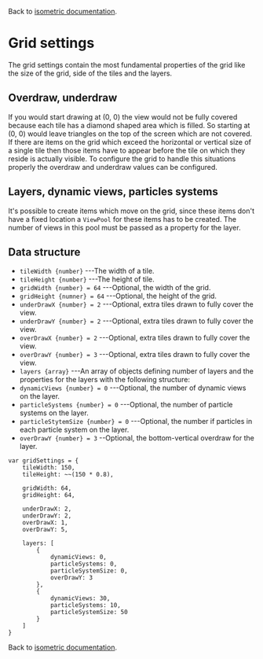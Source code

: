 Back to [isometric documentation](readme.md).

# Grid settings

The grid settings contain the most fundamental properties of the grid like the size of the grid,
side of the tiles and the layers.

## Overdraw, underdraw

If you would start drawing at (0, 0) the view would not be fully covered because each tile has
a diamond shaped area which is filled. So starting at (0, 0) would leave triangles on the top
of the screen which are not covered.
If there are items on the grid which exceed the horizontal or vertical size of a single tile then
those items have to appear before the tile on which they reside is actually visible.
To configure the grid to handle this situations properly the overdraw and underdraw values can
be configured.

## Layers, dynamic views, particles systems

It's possible to create items which move on the grid, since these items don't have a fixed location
a `ViewPool` for these items has to be created. The number of views in this pool must be passed as 
a property for the layer.

## Data structure

 + `tileWidth {number}` ---The width of a tile.
 + `tileHeight {number}` ---The height of tile.
 + `gridWidth {number} = 64` ---Optional, the width of the grid.
 + `gridHeight {numner} = 64` ---Optional, the height of the grid.
 + `underDrawX {number} = 2` ---Optional, extra tiles drawn to fully cover the view.
 + `underDrawY {number} = 2` ---Optional, extra tiles drawn to fully cover the view.
 + `overDrawX {number} = 2` ---Optional, extra tiles drawn to fully cover the view.
 + `overDrawY {number} = 3` ---Optional, extra tiles drawn to fully cover the view.
 + `layers {array}` ---An array of objects defining number of layers and the properties for the layers with the following structure:
  + `dynamicViews {number} = 0` ---Optional, the number of dynamic views on the layer.
  + `particleSystems {number} = 0` ---Optional, the number of particle systems on the layer.
  + `particleStytemSize {number} = 0` ---Optional, the number if particles in each particle system on the layer.
  + `overDrawY {number} = 3` --Optional, the bottom-vertical overdraw for the layer.

~~~
var gridSettings = {
	tileWidth: 150,
	tileHeight: ~~(150 * 0.8),

	gridWidth: 64,
	gridHeight: 64,

	underDrawX: 2,
	underDrawY: 2,
	overDrawX: 1,
	overDrawY: 5,

	layers: [
		{
			dynamicViews: 0,
			particleSystems: 0,
			particleSystemSize: 0,
			overDrawY: 3
		},
		{
			dynamicViews: 30,
			particleSystems: 10,
			particleSystemSize: 50
		}
	]
}
~~~

Back to [isometric documentation](readme.md).